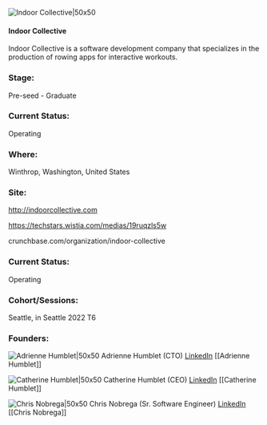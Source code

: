 

![Indoor Collective|50x50](http://apimg.techstars.com/sf/accounts/logo/Logo_747b9290626eb8973ddef6b56.png)

#### Indoor Collective
Indoor Collective is a software development company that specializes in the production of rowing apps for interactive workouts.

### Stage: 
Pre-seed - Graduate 

### Current Status: 
Operating

### Where:
Winthrop, Washington, United States

### Site:
http://indoorcollective.com

https://techstars.wistia.com/medias/19ruqzls5w

crunchbase.com/organization/indoor-collective

### Current Status: 
Operating

### Cohort/Sessions: 
Seattle, in Seattle 2022 T6

### Founders: 

![Adrienne Humblet|50x50]() Adrienne Humblet (CTO) [LinkedIn](https://linkedin.com/in/adrienne-humblet-a5485127) [[Adrienne Humblet]]

![Catherine Humblet|50x50]() Catherine Humblet (CEO) [LinkedIn](https://linkedin.com/in/catherine-h-8020971) [[Catherine Humblet]]

![Chris Nobrega|50x50]() Chris Nobrega (Sr. Software Engineer) [LinkedIn](https://linkedin.com/in/chrisnobrega) [[Chris Nobrega]]


